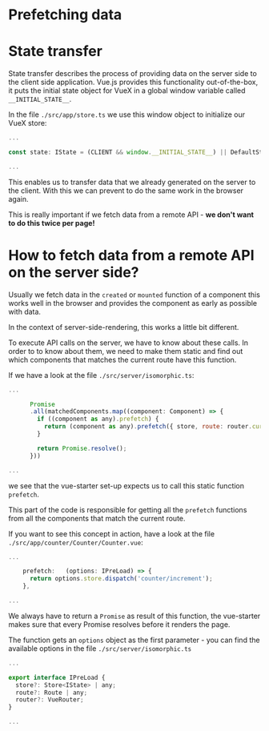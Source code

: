# Prefetching data

# State transfer

State transfer describes the process of providing data on the server side to the client side application.
Vue.js provides this functionality out-of-the-box, it puts the initial state object for VueX in a global window variable
called `__INITIAL_STATE__`.

In the file `./src/app/store.ts` we use this window object to initialize our VueX store:

```js
...

const state: IState = (CLIENT && window.__INITIAL_STATE__) || DefaultState;

...
```

This enables us to transfer data that we already generated on the server to the client. With this we can prevent to do
the same work in the browser again.

This is really important if we fetch data from a remote API - **we don't want to do this twice per page!**

# How to fetch data from a remote API on the server side?

Usually we fetch data in the `created` or `mounted` function of a component this works well in the browser
and provides the component as early as possible with data.

In the context of server-side-rendering, this works a little bit different.

To execute API calls on the server, we have to know about these calls.
In order to to know about them, we need to make them static and find out which components that matches the current route
have this function.

If we have a look at the file `./src/server/isomorphic.ts`:

```js
...

      Promise
      .all(matchedComponents.map((component: Component) => {
        if ((component as any).prefetch) {
          return (component as any).prefetch({ store, route: router.currentRoute, router } as IPreLoad);
        }

        return Promise.resolve();
      }))

...
```

we see that the vue-starter set-up expects us to call this static function `prefetch`.

This part of the code is
responsible for getting all the `prefetch` functions from all the components that match the current route.

If you want to see this concept in action, have a look at the file `./src/app/counter/Counter/Counter.vue`:

```js
...

    prefetch:   (options: IPreLoad) => {
      return options.store.dispatch('counter/increment');
    },

...
```

We always have to return a `Promise` as result of this function, the vue-starter makes sure that every Promise resolves
before it renders the page.

The function gets an `options` object as the first parameter - you can find the available options in the file `./src/server/isomorphic.ts`

```js
...

export interface IPreLoad {
  store?: Store<IState> | any;
  route?: Route | any;
  router?: VueRouter;
}

...
```
